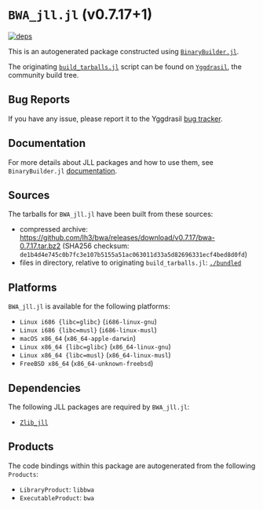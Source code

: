 # `BWA_jll.jl` (v0.7.17+1)

[![deps](https://juliahub.com/docs/BWA_jll/deps.svg)](https://juliahub.com/ui/Packages/BWA_jll/x4Z8h?page=2)

This is an autogenerated package constructed using [`BinaryBuilder.jl`](https://github.com/JuliaPackaging/BinaryBuilder.jl).

The originating [`build_tarballs.jl`](https://github.com/JuliaPackaging/Yggdrasil/blob/a50380b3e4a27d229db07d1b51591e6bc0c53622/B/BWA/build_tarballs.jl) script can be found on [`Yggdrasil`](https://github.com/JuliaPackaging/Yggdrasil/), the community build tree.

## Bug Reports

If you have any issue, please report it to the Yggdrasil [bug tracker](https://github.com/JuliaPackaging/Yggdrasil/issues).

## Documentation

For more details about JLL packages and how to use them, see `BinaryBuilder.jl` [documentation](https://docs.binarybuilder.org/stable/jll/).

## Sources

The tarballs for `BWA_jll.jl` have been built from these sources:

* compressed archive: https://github.com/lh3/bwa/releases/download/v0.7.17/bwa-0.7.17.tar.bz2 (SHA256 checksum: `de1b4d4e745c0b7fc3e107b5155a51ac063011d33a5d82696331ecf4bed8d0fd`)
* files in directory, relative to originating `build_tarballs.jl`: [`./bundled`](https://github.com/JuliaPackaging/Yggdrasil/tree/a50380b3e4a27d229db07d1b51591e6bc0c53622/B/BWA/bundled)

## Platforms

`BWA_jll.jl` is available for the following platforms:

* `Linux i686 {libc=glibc}` (`i686-linux-gnu`)
* `Linux i686 {libc=musl}` (`i686-linux-musl`)
* `macOS x86_64` (`x86_64-apple-darwin`)
* `Linux x86_64 {libc=glibc}` (`x86_64-linux-gnu`)
* `Linux x86_64 {libc=musl}` (`x86_64-linux-musl`)
* `FreeBSD x86_64` (`x86_64-unknown-freebsd`)

## Dependencies

The following JLL packages are required by `BWA_jll.jl`:

* [`Zlib_jll`](https://github.com/JuliaBinaryWrappers/Zlib_jll.jl)

## Products

The code bindings within this package are autogenerated from the following `Products`:

* `LibraryProduct`: `libbwa`
* `ExecutableProduct`: `bwa`
